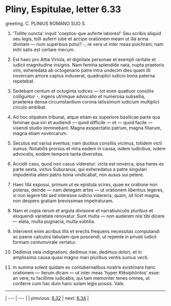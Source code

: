 # Pliny, Espitulae, letter 6.33

greeting. C. PLINIUS ROMANO SUO S.



1. 'Tollite cuncta' inquit 'coeptos-que auferte labores!' Seu scribis aliquid seu legis, tolli auferri iube et accipe orationem meam ut illa arma divinam — num superbius potui? -, re vera ut inter meas pulchram; nam mihi satis est certare mecum.



2. Est haec pro Attia Viriola, et dignitate personae et exempli raritate et iudicii magnitudine insignis. Nam femina splendide nata, nupta praetorio viro, exheredata ab octogenario patre intra undecim dies quam illi novercam amore captus induxerat, quadruplici iudicio bona paterna repetebat.



3. Sedebant centum et octoginta iudices — tot enim quattuor consiliis colliguntur -, ingens utrimque advocatio et numerosa subsellia, praeterea densa circumstantium corona latissimum iudicium multiplici circulo ambibat.



4. Ad hoc stipatum tribunal, atque etiam ex superiore basilicae parte qua feminae qua viri et audiendi — quod difficile — et — quod facile — visendi studio imminebant. Magna exspectatio patrum, magna filiarum, magna etiam novercarum.



5. Secutus est varius eventus; nam duobus consiliis vicimus, totidem victi sumus. Notabilis prorsus et mira eadem in causa, isdem iudicibus, isdem advocatis, eodem tempore tanta diversitas.



6. Accidit casu, quod non casus videretur: victa est noverca, ipsa heres ex parte sexta, victus Suburanus, qui exheredatus a patre singulari impudentia alieni patris bona vindicabat, non ausus sui petere.



7. Haec tibi exposui, primum ut ex epistula scires, quae ex oratione non poteras, deinde — nam detegam artes — ut orationem libentius legeres, si non legere tibi sed interesse iudicio videreris; quam, sit licet magna, non despero gratiam brevissimae impetraturam.



8. Nam et copia rerum et arguta divisione et narratiunculis pluribus et eloquendi varietate renovatur. Sunt multa — non auderem nisi tibi dicere — elata, multa pugnacia, multa subtilia.



9. Intervenit enim acribus illis et erectis frequens necessitas computandi ac paene calculos tabulam-que poscendi, ut repente in privati iudicii formam centumvirale vertatur.



10. Dedimus vela indignationi, dedimus irae, dedimus dolori, et in amplissima causa quasi magno mari pluribus ventis sumus vecti.



11. In summa solent quidam ex contubernalibus nostris existimare hanc orationem — iterum dicam — ut inter meas 'hyper Ktêsiphôntos' esse: an vere, tu facillime iudicabis, qui tam memoriter tenes omnes, ut conferre cum hac dum hanc solam legis possis. Vale.



---

| --- | --- |
| previous: [6.32](../6.32/) | next: [6.34](../6.34/) |